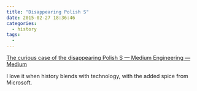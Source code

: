 ```yaml
---
title: "Disappearing Polish S"
date: 2015-02-27 18:36:46
categories:
  - history
tags:
  -
---
```


[The curious case of the disappearing Polish S — Medium Engineering — Medium](https://medium.com/medium-eng/the-curious-case-of-disappearing-polish-s-fa398313d4df)

I love it when history blends with technology, with the added spice from Microsoft.
